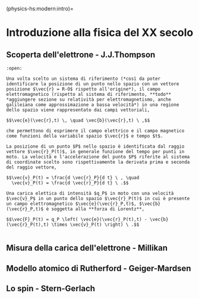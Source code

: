 (physics-hs:modern:intro)=
# Introduzione alla fisica del XX secolo

## Scoperta dell'elettrone - J.J.Thompson

```{dropdown} Moto di una carica in un campo elettromagnetico uniforme stazionario
:open:

Una volta scelto un sistema di riferimento (*così da poter identificare la posizione di un punto nello spazio con un vettore posizione $\vec{r} = R-O$ rispetto all'origine*), il campo elettromagnetico (rispetto al sistema di riferimento, **todo** *aggiungere sezione su relatività per elettromagnetismo, anche galileiana come approssimazione a bassa velocità*) in una regione dello spazio viene rappresentato dai campi vettoriali, 

$$\vec{e}(\vec{r},t) \, \quad \vec{b}(\vec{r},t) \ ,$$

che permettono di esprimere il campo elettrico e il campo magnetico come funzioni della variabile spazio $\vec{r}$ e tempo $t$.

La posizione di un punto $P$ nello spazio è identificata dal raggio vettore $\vec{r}_P(t)$, in generale funzione del tempo per punti in moto. La velocità e l'accelerazione del punto $P$ riferite al sistema di coordinate scelto sono rispettivamente la derivata prima e seconda del raggio vettore,

$$\vec{v}_P(t) = \frac{d \vec{r}_P}{d t} \ , \quad
  \vec{v}_P(t) = \frac{d \vec{r}_P}{d t} \ .$$

Una carica elettica di intensità $q_P$ in moto con una velocità $\vec{v}_P$ in un punto dello spazio $\vec{r}_P(t)$ in cui è presente un campo elettromagnetico $\vec{e}(\vec{r}_P,t)$, $\vec{b}(\vec{r}_P,t)$ è soggetta alla **forza di Lorentz**,

$$\vec{F}_P(t) = q_P \left( \vec{e}(\vec{r}_P(t),t) - \vec{b}(\vec{r}_P(t),t) \times \vec{v}_P(t) \right) \ .$$


```


## Misura della carica dell'elettrone - Millikan

## Modello atomico di Rutherford - Geiger-Mardsen

## Lo spin - Stern-Gerlach



